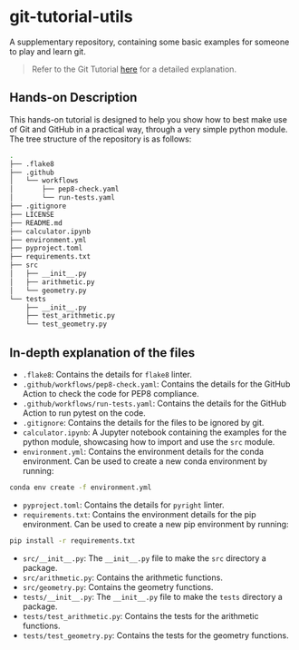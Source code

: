 # git-tutorial-utils
A supplementary repository, containing some basic examples for someone to play and learn git.

> Refer to the Git Tutorial [here](https://github.com/Prajwal-Prathiksh/git-tutorial) for a detailed explanation.


## Hands-on Description
This hands-on tutorial is designed to help you show how to best make use of Git and GitHub in a practical way, through a very simple python module.
The tree structure of the repository is as follows:
```bash
.
├── .flake8
├── .github
│   └── workflows
│       ├── pep8-check.yaml
│       └── run-tests.yaml
├── .gitignore
├── LICENSE
├── README.md
├── calculator.ipynb
├── environment.yml
├── pyproject.toml
├── requirements.txt
├── src
│   ├── __init__.py
│   ├── arithmetic.py
│   └── geometry.py
└── tests
    ├── __init__.py
    ├── test_arithmetic.py
    └── test_geometry.py
```


## In-depth explanation of the files
- `.flake8`: Contains the details for `flake8` linter.
- `.github/workflows/pep8-check.yaml`: Contains the details for the GitHub Action to check the code for PEP8 compliance.
- `.github/workflows/run-tests.yaml`: Contains the details for the GitHub Action to run pytest on the code.
- `.gitignore`: Contains the details for the files to be ignored by git.
- `calculator.ipynb`: A Jupyter notebook containing the examples for the python module, showcasing how to import and use the `src` module.
- `environment.yml`: Contains the environment details for the conda environment. Can be used to create a new conda environment by running:
```bash
conda env create -f environment.yml
```
- `pyproject.toml`: Contains the details for `pyright` linter.
- `requirements.txt`: Contains the environment details for the pip environment. Can be used to create a new pip environment by running:
```bash
pip install -r requirements.txt
```
- `src/__init__.py`: The `__init__.py` file to make the `src` directory a package.
- `src/arithmetic.py`: Contains the arithmetic functions.
- `src/geometry.py`: Contains the geometry functions.
- `tests/__init__.py`: The `__init__.py` file to make the `tests` directory a package.
- `tests/test_arithmetic.py`: Contains the tests for the arithmetic functions.
- `tests/test_geometry.py`: Contains the tests for the geometry functions.